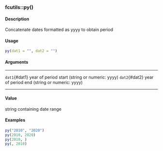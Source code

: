 ### fcutils::py()

#### Description

Concatenate dates formatted as yyyy to obtain period

#### Usage

``` R
py(dat1 = "", dat2 = "")
```

#### Arguments

  --------------- ------------------------------------------------
  `dat1`{#dat1}   year of period start (string or numeric: yyyy)
  `dat2`{#dat2}   year of period end (string or numeric: yyyy)
  --------------- ------------------------------------------------

#### Value

string containing date range

#### Examples

``` R
py("2010", "2020")
py(2010, 2020)
py(2010, )
py(, 2010)
```
